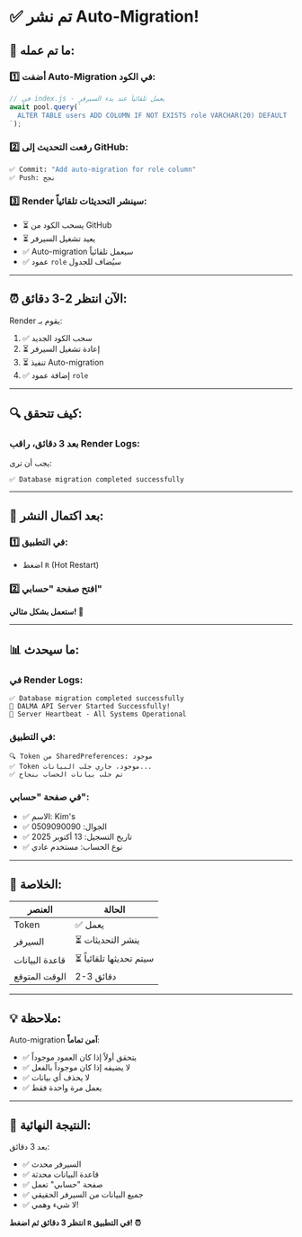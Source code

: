 # ✅ تم نشر Auto-Migration!

## 🎯 ما تم عمله:

### 1️⃣ أضفت Auto-Migration في الكود:
```javascript
// في index.js - يعمل تلقائياً عند بدء السيرفر
await pool.query(`
  ALTER TABLE users ADD COLUMN IF NOT EXISTS role VARCHAR(20) DEFAULT 'user'
`);
```

### 2️⃣ رفعت التحديث إلى GitHub:
```bash
✅ Commit: "Add auto-migration for role column"
✅ Push: نجح
```

### 3️⃣ Render سينشر التحديثات تلقائياً:
- ⏳ يسحب الكود من GitHub
- ⏳ يعيد تشغيل السيرفر
- ✅ Auto-migration سيعمل تلقائياً
- ✅ عمود `role` سيُضاف للجدول

---

## ⏰ الآن انتظر 2-3 دقائق:

Render يقوم بـ:
1. ✅ سحب الكود الجديد
2. ⏳ إعادة تشغيل السيرفر
3. ⏳ تنفيذ Auto-migration
4. ✅ إضافة عمود `role`

---

## 🔍 كيف تتحقق:

### بعد 3 دقائق، راقب Render Logs:
يجب أن ترى:
```
✅ Database migration completed successfully
```

---

## 🚀 بعد اكتمال النشر:

### 1️⃣ في التطبيق:
- اضغط `R` (Hot Restart)

### 2️⃣ افتح صفحة "حسابي"

**ستعمل بشكل مثالي! 🎊**

---

## 📊 ما سيحدث:

### في Render Logs:
```
✅ Database migration completed successfully
🚀 DALMA API Server Started Successfully!
💓 Server Heartbeat - All Systems Operational
```

### في التطبيق:
```
🔍 Token من SharedPreferences: موجود
✅ Token موجود، جاري جلب البيانات...
✅ تم جلب بيانات الحساب بنجاح
```

### في صفحة "حسابي":
- ✅ الاسم: Kim's
- ✅ الجوال: 0509090090
- ✅ تاريخ التسجيل: 13 أكتوبر 2025
- ✅ نوع الحساب: مستخدم عادي

---

## 🎯 الخلاصة:

| العنصر | الحالة |
|--------|--------|
| Token | ✅ يعمل |
| السيرفر | ⏳ ينشر التحديثات |
| قاعدة البيانات | ⏳ سيتم تحديثها تلقائياً |
| الوقت المتوقع | 2-3 دقائق |

---

## 💡 ملاحظة:

Auto-migration **آمن تماماً**:
- ✅ يتحقق أولاً إذا كان العمود موجوداً
- ✅ لا يضيفه إذا كان موجوداً بالفعل
- ✅ لا يحذف أي بيانات
- ✅ يعمل مرة واحدة فقط

---

## 🎊 النتيجة النهائية:

بعد 3 دقائق:
- ✅ السيرفر محدث
- ✅ قاعدة البيانات محدثة
- ✅ صفحة "حسابي" تعمل
- ✅ جميع البيانات من السيرفر الحقيقي
- ✅ لا شيء وهمي!

**انتظر 3 دقائق ثم اضغط `R` في التطبيق! ⏰**

